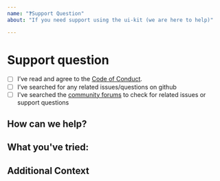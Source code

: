 ```yaml
---
name: "❓Support Question"
about: "If you need support using the ui-kit (we are here to help)"

---
```


# Support question

- [ ] I’ve read and agree to the [Code of Conduct](./CODE_OF_CONDUCT.md).
- [ ] I’ve searched for any related issues/questions on github
- [ ]  I've searched the [community forums](https://community.digital.gov.au/c/designsystem) to check for related issues or support questions

## How can we help?

<!-- 
        Describe what you are stuck on, what you have tried and how you would like us to help. 
-->
 
## What you've tried:

<!--
       Describe in detail what you have tried and what you have found from any research you 
       may have done
 -->


## Additional Context
<!-- 
        Add any other context or screenshots about the feature request here
-->

<!-- 
       Thanks for reaching out!  We are happy to help and will get back to you as soon as possible 😸
-->
